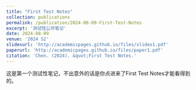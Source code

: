 ```yaml
---
title: "First Test Notes"
collection: publications
permalink: /publication/2024-08-09-First-Test-Notes
excerpt: '测试性公开笔记'
date: 2024-08-09
venue: '2024 S2'
slidesurl: 'http://academicpages.github.io/files/slides1.pdf'
paperurl: 'http://academicpages.github.io/files/paper1.pdf'
citation: 'Chen. (2024). &quot;First Test Notes.'
---
```


这是第一个测试性笔记，不出意外的话是你点进来了First Test Notes才能看得到的。
